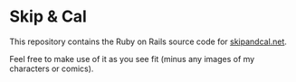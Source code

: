 Skip & Cal
==========

This repository contains the Ruby on Rails source code for [skipandcal.net](http://skipandcal.net).

Feel free to make use of it as you see fit (minus any images of my characters or comics).
